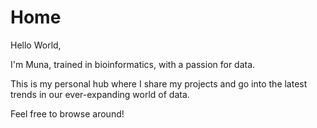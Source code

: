 # Home

Hello World,

I'm Muna, trained in bioinformatics, with a passion for data.

This is my personal hub where I share my projects and go into the latest trends in our ever-expanding world of data.

Feel free to browse around!
